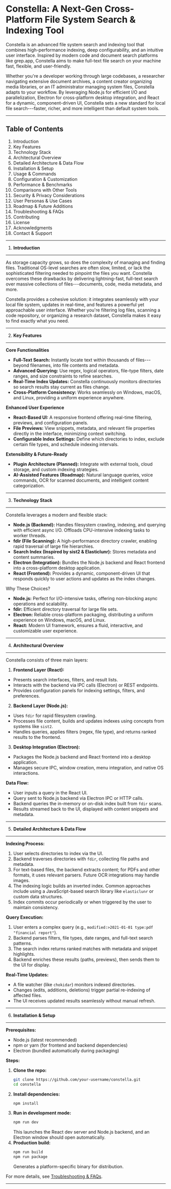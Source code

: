 **Constella: A Next-Gen Cross-Platform File System Search & Indexing Tool**
===========================================================================

Constella is an advanced file system search and indexing tool that combines high-performance indexing, deep configurability, and an intuitive user interface. Inspired by modern code and document search platforms like grep.app, Constella aims to make full-text file search on your machine fast, flexible, and user-friendly.

Whether you're a developer working through large codebases, a researcher navigating extensive document archives, a content creator organizing media libraries, or an IT administrator managing system files, Constella adapts to your workflow. By leveraging Node.js for efficient I/O and parallelization, Electron for cross-platform desktop integration, and React for a dynamic, component-driven UI, Constella sets a new standard for local file search---faster, richer, and more intelligent than default system tools.

--------------------------------------------------------------------------------
**Table of Contents**
---------------------
1. Introduction
2. Key Features
3. Technology Stack
4. Architectural Overview
5. Detailed Architecture & Data Flow
6. Installation & Setup
7. Usage & Commands
8. Configuration & Customization
9. Performance & Benchmarks
10. Comparisons with Other Tools
11. Security & Privacy Considerations
12. User Personas & Use Cases
13. Roadmap & Future Additions
14. Troubleshooting & FAQs
15. Contributing
16. License
17. Acknowledgments
18. Contact & Support

--------------------------------------------------------------------------------
1. **Introduction**
-------------------
As storage capacity grows, so does the complexity of managing and finding files. Traditional OS-level searches are often slow, limited, or lack the sophisticated filtering needed to pinpoint the files you want. Constella overcomes these drawbacks by delivering lightning-fast, full-text search over massive collections of files---documents, code, media metadata, and more.

Constella provides a cohesive solution: it integrates seamlessly with your local file system, updates in real-time, and features a powerful yet approachable user interface. Whether you're filtering log files, scanning a code repository, or organizing a research dataset, Constella makes it easy to find exactly what you need.

--------------------------------------------------------------------------------
2. **Key Features**
-------------------

**Core Functionalities**
- **Full-Text Search:** Instantly locate text within thousands of files---beyond filenames, into file contents and metadata.
- **Advanced Querying:** Use regex, logical operators, file-type filters, date ranges, and size constraints to refine searches.
- **Real-Time Index Updates:** Constella continuously monitors directories so search results stay current as files change.
- **Cross-Platform Consistency:** Works seamlessly on Windows, macOS, and Linux, providing a uniform experience anywhere.

**Enhanced User Experience**
- **React-Based UI:** A responsive frontend offering real-time filtering, previews, and configuration panels.
- **File Previews:** View snippets, metadata, and relevant file properties directly in the interface, minimizing context switching.
- **Configurable Index Settings:** Define which directories to index, exclude certain file types, and schedule indexing intervals.

**Extensibility & Future-Ready**
- **Plugin Architecture (Planned):** Integrate with external tools, cloud storage, and custom indexing strategies.
- **AI-Assisted Features (Roadmap):** Natural language queries, voice commands, OCR for scanned documents, and intelligent content categorization.

--------------------------------------------------------------------------------
3. **Technology Stack**
-----------------------
Constella leverages a modern and flexible stack:

- **Node.js (Backend):** Handles filesystem crawling, indexing, and querying with efficient async I/O. Offloads CPU-intensive indexing tasks to worker threads.
- **fdir (File Scanning):** A high-performance directory crawler, enabling rapid traversal of large file hierarchies.
- **Search Index (Inspired by sist2 & Elasticlunr):** Stores metadata and content summaries.
- **Electron (Integration):** Bundles the Node.js backend and React frontend into a cross-platform desktop application.
- **React (Frontend):** Provides a dynamic, component-driven UI that responds quickly to user actions and updates as the index changes.

Why These Choices?
- **Node.js:** Perfect for I/O-intensive tasks, offering non-blocking async operations and scalability.
- **fdir:** Efficient directory traversal for large file sets.
- **Electron:** Reliable cross-platform packaging, distributing a uniform experience on Windows, macOS, and Linux.
- **React:** Modern UI framework, ensures a fluid, interactive, and customizable user experience.

--------------------------------------------------------------------------------
4. **Architectural Overview**
-----------------------------
Constella consists of three main layers:

1. **Frontend Layer (React):**
 - Presents search interfaces, filters, and result lists.
 - Interacts with the backend via IPC calls (Electron) or REST endpoints.
 - Provides configuration panels for indexing settings, filters, and preferences.

2. **Backend Layer (Node.js):**
 - Uses `fdir` for rapid filesystem crawling.
 - Processes file content, builds and updates indexes using concepts from systems like `sist2`.
 - Handles queries, applies filters (regex, file type), and returns ranked results to the frontend.

3. **Desktop Integration (Electron):**
 - Packages the Node.js backend and React frontend into a desktop application.
 - Manages secure IPC, window creation, menu integration, and native OS interactions.

**Data Flow:**
- User inputs a query in the React UI.
- Query sent to Node.js backend via Electron IPC or HTTP calls.
- Backend queries the in-memory or on-disk index built from `fdir` scans.
- Results streamed back to the UI, displayed with content snippets and metadata.

--------------------------------------------------------------------------------
5. **Detailed Architecture & Data Flow**
----------------------------------------

**Indexing Process:**
1. User selects directories to index via the UI.
2. Backend traverses directories with `fdir`, collecting file paths and metadata.
3. For text-based files, the backend extracts content; for PDFs and other formats, it uses relevant parsers. Future OCR integrations may handle images.
4. The indexing logic builds an inverted index. Common approaches include using a JavaScript-based search library like `elasticlunr` or custom data structures.
5. Index commits occur periodically or when triggered by the user to maintain consistency.

**Query Execution:**
1. User enters a complex query (e.g., `modified:>2021-01-01 type:pdf "financial report"`).
2. Backend parses filters, file types, date ranges, and full-text search patterns.
3. The search index returns ranked matches with metadata and snippet highlights.
4. Backend enriches these results (paths, previews), then sends them to the UI for display.

**Real-Time Updates:**
- A file watcher (like `chokidar`) monitors indexed directories.
- Changes (edits, additions, deletions) trigger partial re-indexing of affected files.
- The UI receives updated results seamlessly without manual refresh.

--------------------------------------------------------------------------------
6. **Installation & Setup**
---------------------------
**Prerequisites:**
- Node.js (latest recommended)
- npm or yarn (for frontend and backend dependencies)
- Electron (bundled automatically during packaging)

**Steps:**
1. **Clone the repo:**
   ```bash
   git clone https://github.com/your-username/constella.git
   cd constella
   ```
2. **Install dependencies:**
   ```bash
   npm install
   ```
3. **Run in development mode:**
   ```bash
   npm run dev
   ```
   This launches the React dev server and Node.js backend, and an Electron window should open automatically.
4. **Production build:**
   ```bash
   npm run build
   npm run package
   ```
   Generates a platform-specific binary for distribution.

For more details, see [Troubleshooting & FAQs](#14-troubleshooting--faqs).

* * *

